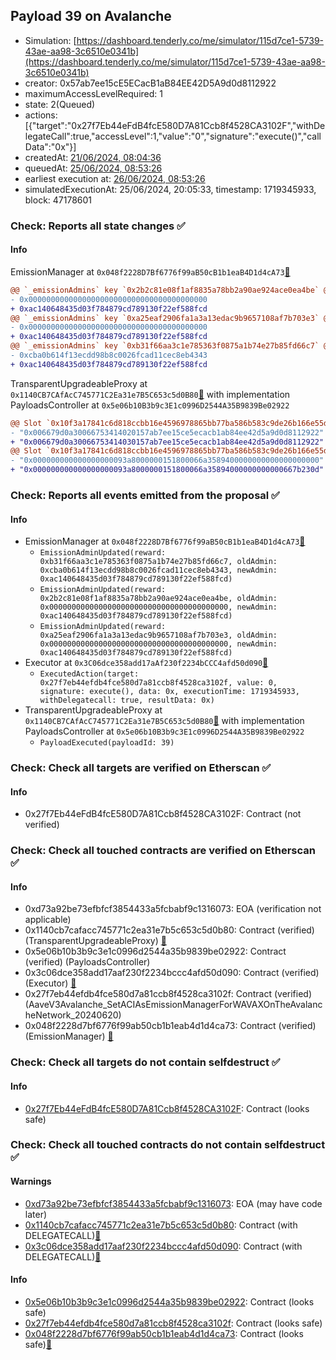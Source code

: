 ## Payload 39 on Avalanche

- Simulation: [https://dashboard.tenderly.co/me/simulator/115d7ce1-5739-43ae-aa98-3c6510e0341b](https://dashboard.tenderly.co/me/simulator/115d7ce1-5739-43ae-aa98-3c6510e0341b)
- creator: 0x57ab7ee15cE5ECacB1aB84EE42D5A9d0d8112922
- maximumAccessLevelRequired: 1
- state: 2(Queued)
- actions: [{"target":"0x27f7Eb44eFdB4fcE580D7A81Ccb8f4528CA3102F","withDelegateCall":true,"accessLevel":1,"value":"0","signature":"execute()","callData":"0x"}]
- createdAt: [21/06/2024, 08:04:36](https://snowscan.xyz/tx/0x2a6be69db629a48aa359ae3b3db2fb1eac5c45c8d377ed8d61022111384766f9)
- queuedAt: [25/06/2024, 08:53:26](https://snowscan.xyz/tx/0x99fe8bc54d66f28cb905832de34e462ce197fce73368772dd9517e8a997dc294)
- earliest execution at: [26/06/2024, 08:53:26](https://www.epochconverter.com/countdown?q=1719392006)
- simulatedExecutionAt: 25/06/2024, 20:05:33, timestamp: 1719345933, block: 47178601
### Check: Reports all state changes :white_check_mark:

#### Info


EmissionManager at `0x048f2228D7Bf6776f99aB50cB1b1eaB4D1d4cA73`[:ghost:](https://github.com/bgd-labs/aave-address-book "AaveV3Avalanche.EMISSION_MANAGER")
```diff
@@ `_emissionAdmins` key `0x2b2c81e08f1af8835a78bb2a90ae924ace0ea4be` @@
- 0x0000000000000000000000000000000000000000
+ 0xac140648435d03f784879cd789130f22ef588fcd
@@ `_emissionAdmins` key `0xa25eaf2906fa1a3a13edac9b9657108af7b703e3` @@
- 0x0000000000000000000000000000000000000000
+ 0xac140648435d03f784879cd789130f22ef588fcd
@@ `_emissionAdmins` key `0xb31f66aa3c1e785363f0875a1b74e27b85fd66c7` @@
- 0xcba0b614f13ecdd98b8c0026fcad11cec8eb4343
+ 0xac140648435d03f784879cd789130f22ef588fcd
```

TransparentUpgradeableProxy at `0x1140CB7CAfAcC745771C2Ea31e7B5C653c5d0B80`[:ghost:](https://github.com/bgd-labs/aave-address-book "GovernanceV3Avalanche.PAYLOADS_CONTROLLER") with implementation PayloadsController at `0x5e06b10B3b9c3E1c0996D2544A35B9839Be02922`
```diff
@@ Slot `0x10f3a17841c6d818ccbb16e4596978865bb77ba586b583c9de26b166e55de864` @@
- "0x006679d0a30066753414020157ab7ee15ce5ecacb1ab84ee42d5a9d0d8112922"
+ "0x006679d0a30066753414030157ab7ee15ce5ecacb1ab84ee42d5a9d0d8112922"
@@ Slot `0x10f3a17841c6d818ccbb16e4596978865bb77ba586b583c9de26b166e55de865` @@
- "0x000000000000000000093a8000000151800066a3589400000000000000000000"
+ "0x000000000000000000093a8000000151800066a35894000000000000667b230d"
```


### Check: Reports all events emitted from the proposal :white_check_mark:

#### Info

- EmissionManager at `0x048f2228D7Bf6776f99aB50cB1b1eaB4D1d4cA73`[:ghost:](https://github.com/bgd-labs/aave-address-book "AaveV3Avalanche.EMISSION_MANAGER")
  - `EmissionAdminUpdated(reward: 0xb31f66aa3c1e785363f0875a1b74e27b85fd66c7, oldAdmin: 0xcba0b614f13ecdd98b8c0026fcad11cec8eb4343, newAdmin: 0xac140648435d03f784879cd789130f22ef588fcd)`
  - `EmissionAdminUpdated(reward: 0x2b2c81e08f1af8835a78bb2a90ae924ace0ea4be, oldAdmin: 0x0000000000000000000000000000000000000000, newAdmin: 0xac140648435d03f784879cd789130f22ef588fcd)`
  - `EmissionAdminUpdated(reward: 0xa25eaf2906fa1a3a13edac9b9657108af7b703e3, oldAdmin: 0x0000000000000000000000000000000000000000, newAdmin: 0xac140648435d03f784879cd789130f22ef588fcd)`
- Executor at `0x3C06dce358add17aAf230f2234bCCC4afd50d090`[:ghost:](https://github.com/bgd-labs/aave-address-book "AaveV2Avalanche.POOL_ADMIN, AaveV3Avalanche.ACL_ADMIN, GovernanceV3Avalanche.EXECUTOR_LVL_1")
  - `ExecutedAction(target: 0x27f7eb44efdb4fce580d7a81ccb8f4528ca3102f, value: 0, signature: execute(), data: 0x, executionTime: 1719345933, withDelegatecall: true, resultData: 0x)`
- TransparentUpgradeableProxy at `0x1140CB7CAfAcC745771C2Ea31e7B5C653c5d0B80`[:ghost:](https://github.com/bgd-labs/aave-address-book "GovernanceV3Avalanche.PAYLOADS_CONTROLLER") with implementation PayloadsController at `0x5e06b10B3b9c3E1c0996D2544A35B9839Be02922`
  - `PayloadExecuted(payloadId: 39)`

### Check: Check all targets are verified on Etherscan :white_check_mark:

#### Info

- 0x27f7Eb44eFdB4fcE580D7A81Ccb8f4528CA3102F: Contract (not verified) 

### Check: Check all touched contracts are verified on Etherscan :white_check_mark:

#### Info

- 0xd73a92be73efbfcf3854433a5fcbabf9c1316073: EOA (verification not applicable)
- 0x1140cb7cafacc745771c2ea31e7b5c653c5d0b80: Contract (verified) (TransparentUpgradeableProxy) [:ghost:](https://github.com/bgd-labs/aave-address-book "GovernanceV3Avalanche.PAYLOADS_CONTROLLER")
- 0x5e06b10b3b9c3e1c0996d2544a35b9839be02922: Contract (verified) (PayloadsController) 
- 0x3c06dce358add17aaf230f2234bccc4afd50d090: Contract (verified) (Executor) [:ghost:](https://github.com/bgd-labs/aave-address-book "AaveV2Avalanche.POOL_ADMIN, AaveV3Avalanche.ACL_ADMIN, GovernanceV3Avalanche.EXECUTOR_LVL_1")
- 0x27f7eb44efdb4fce580d7a81ccb8f4528ca3102f: Contract (verified) (AaveV3Avalanche_SetACIAsEmissionManagerForWAVAXOnTheAvalancheNetwork_20240620) 
- 0x048f2228d7bf6776f99ab50cb1b1eab4d1d4ca73: Contract (verified) (EmissionManager) [:ghost:](https://github.com/bgd-labs/aave-address-book "AaveV3Avalanche.EMISSION_MANAGER")

### Check: Check all targets do not contain selfdestruct :white_check_mark:

#### Info

- [0x27f7Eb44eFdB4fcE580D7A81Ccb8f4528CA3102F](https://snowscan.xyz/address/0x27f7Eb44eFdB4fcE580D7A81Ccb8f4528CA3102F): Contract (looks safe)

### Check: Check all touched contracts do not contain selfdestruct :white_check_mark:

#### Warnings

- [0xd73a92be73efbfcf3854433a5fcbabf9c1316073](https://snowscan.xyz/address/0xd73a92be73efbfcf3854433a5fcbabf9c1316073): EOA (may have code later)
- [0x1140cb7cafacc745771c2ea31e7b5c653c5d0b80](https://snowscan.xyz/address/0x1140cb7cafacc745771c2ea31e7b5c653c5d0b80): Contract (with DELEGATECALL)[:ghost:](https://github.com/bgd-labs/aave-address-book "GovernanceV3Avalanche.PAYLOADS_CONTROLLER")
- [0x3c06dce358add17aaf230f2234bccc4afd50d090](https://snowscan.xyz/address/0x3c06dce358add17aaf230f2234bccc4afd50d090): Contract (with DELEGATECALL)[:ghost:](https://github.com/bgd-labs/aave-address-book "AaveV2Avalanche.POOL_ADMIN, AaveV3Avalanche.ACL_ADMIN, GovernanceV3Avalanche.EXECUTOR_LVL_1")

#### Info

- [0x5e06b10b3b9c3e1c0996d2544a35b9839be02922](https://snowscan.xyz/address/0x5e06b10b3b9c3e1c0996d2544a35b9839be02922): Contract (looks safe)
- [0x27f7eb44efdb4fce580d7a81ccb8f4528ca3102f](https://snowscan.xyz/address/0x27f7eb44efdb4fce580d7a81ccb8f4528ca3102f): Contract (looks safe)
- [0x048f2228d7bf6776f99ab50cb1b1eab4d1d4ca73](https://snowscan.xyz/address/0x048f2228d7bf6776f99ab50cb1b1eab4d1d4ca73): Contract (looks safe)[:ghost:](https://github.com/bgd-labs/aave-address-book "AaveV3Avalanche.EMISSION_MANAGER")

